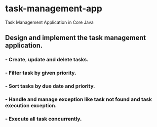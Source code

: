 # task-management-app
Task Management Application in Core Java

## Design and implement the task management application.
### - Create, update and delete tasks.
### - Filter task by given priority.
### - Sort tasks by due date and priority.
### - Handle and manage exception like task not found and task execution exception.
### - Execute all task concurrently.
